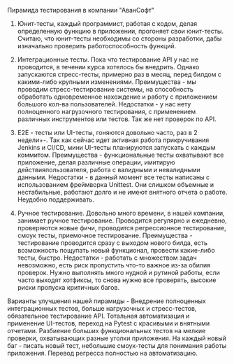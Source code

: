 Пирамида тестирования в компании "АванСофт"


1. Юнит-тесты, каждый программист, работая с кодом, делая определенную функцию в приложении, прогоняет свои юнит-тесты. Считаю, что юнит-тесты необходимы со стороны разработки, дабы изначально проверить работоспособность функций.

2. Интеграционные тесты. Пока что тестирование API у нас не проводится, в течении курса хотелось бы внедрить. Однако запускаются стресс-тесты, примерно раз в месяц, перед билдом с какими-либо крупными изменениями. Преимущества - мы проводим стресс-тестирование системы, на способность обработать одновременное нахождение и работу с приложением большого кол-ва пользователей.
Недостатки - у нас нету полноценного нагрузочного тестирования, с применением различных инструментов или тестов. Так же нет проверок по API.

3. Е2Е - тесты или UI-тесты, гоняются довольно часто, раз в 2 недели+-. Так как сейчас идет активная работа прикручивания Jenkins и CI/CD, мини UI-тесты планируются запускать с каждым коммитом. Преимущества - функциональные тесты охватывают все приложение, делая различные операции, имитирую действияпользователя, работа с валидными и невалидными данными.
Недостатки - в данный момент все тесты написаны с использованием фреймворка Unittest. Они слишком объемные и нестабильные, работают долго и не имеют внятного отчета о работе. Неудобно поддерживать.

4. Ручное тестирование. Довольно много времени, в нашей компании, занимает ручное тестирование. Проводится регулярно и ежедневно, проверяются новые фичи, проводится регрессионное тестирование, смоук тесты, приемочное тестирование. Преимущества - тестирование проводится сразу с выходом нового билда, есть возможность пощупать новый функционал, провести какие-либо тесты, быстро.
Недостатки - работать с множеством задач невозможно, есть риск пропустить что-то важное из-за обилия проверок. Нужно выполнять много нудной и рутиной работы, если часто выходят хотфиксы, то снова нужно все проверять, высокие риски пропуска критичных багов.

Варианты улучшения нашей пирамиды - Внедрение полноценных интеграционных тестов, больше нагрузочных и стресс-тестов, обязательное тестирование API. Тотальная автоматизация и применение UI-тестов, переход на Pytest с красивыми и внятными отчетами. Разбиение  больших функциональных тестов на мелкие проверки, охватывающих разные уголки приложения. На каждый новый баг - писать новый тест, небольшие смоук-тесты для понимания работы приложения. Перевод регресса полностью на автоматизацию.

